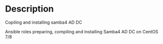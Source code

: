 # Description
Copiling and installing samba4 AD DC

Ansible roles preparing, compiling and installing Samba4 AD DC on CentOS 7/8

